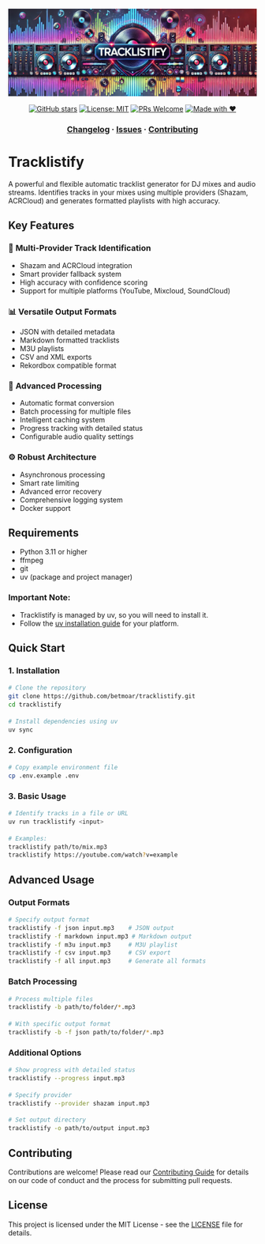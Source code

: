 ![Tracklistify banner](docs/assets/banner.png)

<div align="center">

[![GitHub stars](https://img.shields.io/github/stars/betmoar/tracklistify?style=social)](https://github.com/betmoar/tracklistify/stargazers)
[![License: MIT](https://img.shields.io/badge/License-MIT-yellow.svg)](https://opensource.org/licenses/MIT)
[![PRs Welcome](https://img.shields.io/badge/PRs-welcome-brightgreen.svg)](docs/CONTRIBUTING.md)
[![Made with ❤️](https://img.shields.io/badge/Made%20with-❤️-red.svg)](https://github.com/betmoar/tracklistify)

### [Changelog](docs/CHANGELOG.md) · [Issues](https://github.com/betmoar/tracklistify/issues) · [Contributing](docs/CONTRIBUTING.md)

</div>

# Tracklistify

A powerful and flexible automatic tracklist generator for DJ mixes and audio streams. Identifies tracks in your mixes using multiple providers (Shazam, ACRCloud) and generates formatted playlists with high accuracy.

## Key Features

### 🎵 **Multi-Provider Track Identification**

  - Shazam and ACRCloud integration
  - Smart provider fallback system
  - High accuracy with confidence scoring
  - Support for multiple platforms (YouTube, Mixcloud, SoundCloud)

### 📊 **Versatile Output Formats**

  - JSON with detailed metadata
  - Markdown formatted tracklists
  - M3U playlists
  - CSV and XML exports
  - Rekordbox compatible format

### 🚀 **Advanced Processing**

  - Automatic format conversion
  - Batch processing for multiple files
  - Intelligent caching system
  - Progress tracking with detailed status
  - Configurable audio quality settings

### ⚙️ **Robust Architecture**

  - Asynchronous processing
  - Smart rate limiting
  - Advanced error recovery
  - Comprehensive logging system
  - Docker support

## Requirements

- Python 3.11 or higher
- ffmpeg
- git
- uv (package and project manager)

### Important Note:

- Tracklistify is managed by uv, so you will need to install it.
- Follow the [uv installation guide](https://docs.astral.sh/uv/getting-started/installation/) for your platform.

## Quick Start

### **1. Installation**

   ```bash
   # Clone the repository
   git clone https://github.com/betmoar/tracklistify.git
   cd tracklistify

   # Install dependencies using uv
   uv sync
   ```

### **2. Configuration**

   ```bash
   # Copy example environment file
   cp .env.example .env
   ```

### **3. Basic Usage**

   ```bash
   # Identify tracks in a file or URL
   uv run tracklistify <input>

   # Examples:
   tracklistify path/to/mix.mp3
   tracklistify https://youtube.com/watch?v=example
   ```

## Advanced Usage

### Output Formats

```bash
# Specify output format
tracklistify -f json input.mp3    # JSON output
tracklistify -f markdown input.mp3 # Markdown output
tracklistify -f m3u input.mp3     # M3U playlist
tracklistify -f csv input.mp3     # CSV export
tracklistify -f all input.mp3     # Generate all formats
```

### Batch Processing

```bash
# Process multiple files
tracklistify -b path/to/folder/*.mp3

# With specific output format
tracklistify -b -f json path/to/folder/*.mp3
```

### Additional Options

```bash
# Show progress with detailed status
tracklistify --progress input.mp3

# Specify provider
tracklistify --provider shazam input.mp3

# Set output directory
tracklistify -o path/to/output input.mp3
```

## Contributing

Contributions are welcome! Please read our [Contributing Guide](docs/CONTRIBUTING.md) for details on our code of conduct and the process for submitting pull requests.

## License

This project is licensed under the MIT License - see the [LICENSE](LICENSE) file for details.
